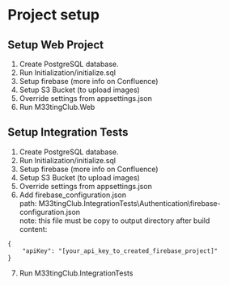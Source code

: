 # Project setup

## Setup Web Project
1. Create PostgreSQL database.
2. Run Initialization/initialize.sql
3. Setup firebase (more info on Confluence)
4. Setup S3 Bucket (to upload images)
5. Override settings from appsettings.json
6. Run M33tingClub.Web


## Setup Integration Tests
1. Create PostgreSQL database.
2. Run Initialization/initialize.sql
3. Setup firebase (more info on Confluence)
4. Setup S3 Bucket (to upload images)
5. Override settings from appsettings.json
6. Add firebase_configuration.json  
path: M33tingClub.IntegrationTests\Authentication\firebase-configuration.json  
note: this file must be copy to output directory after build  
content:  
```
{
    "apiKey": "[your_api_key_to_created_firebase_project]"
}
```
7. Run M33tingClub.IntegrationTests